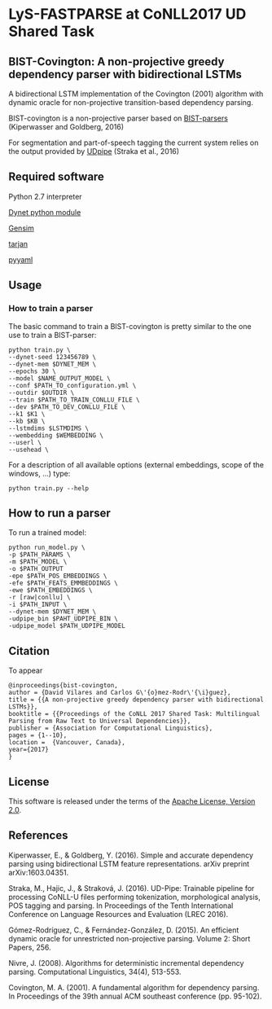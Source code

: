 # LyS-FASTPARSE at CoNLL2017 UD Shared Task

## BIST-Covington: A non-projective greedy dependency parser with bidirectional LSTMs

A bidirectional LSTM implementation of the Covington (2001) algorithm with dynamic oracle for non-projective transition-based dependency parsing.

BIST-covington is a non-projective parser based on [BIST-parsers](https://github.com/elikip/bist-parser) (Kiperwasser and Goldberg, 2016)

For segmentation and part-of-speech tagging the current system relies on the output provided by [UDpipe](https://github.com/ufal/udpipe) (Straka et al., 2016)



## Required software

Python 2.7 interpreter

[Dynet python module](http://dynet.readthedocs.io/en/latest/python.html)

[Gensim](https://radimrehurek.com/gensim/)

[tarjan](https://pypi.python.org/pypi/tarjan/)

[pyyaml](https://pypi.python.org/pypi/PyYAML)


## Usage

### How to train a parser

The basic command to train a BIST-covington is pretty similar to the one use to train a BIST-parser:

	python train.py \
	--dynet-seed 123456789 \
	--dynet-mem $DYNET_MEM \
	--epochs 30 \
	--model $NAME_OUTPUT_MODEL \
	--conf $PATH_TO_configuration.yml \
	--outdir $OUTDIR \
	--train $PATH_TO_TRAIN_CONLLU_FILE \
	--dev $PATH_TO_DEV_CONLLU_FILE \
	--k1 $K1 \
	--kb $KB \
	--lstmdims $LSTMDIMS \
	--wembedding $WEMBEDDING \
	--userl \
	--usehead \

For a description of all available options (external embeddings, scope of the windows, ...) type:

	python train.py --help 
	
## How to run a parser

To run a trained model:

	python run_model.py \
	-p $PATH_PARAMS \
	-m $PATH_MODEL \ 
	-o $PATH_OUTPUT
	-epe $PATH_POS_EMBEDDINGS \
	-efe $PATH_FEATS_EMMBEDDINGS \
	-ewe $PATH_EMBEDDINGS \
    -r [raw|conllu] \
    -i $PATH_INPUT \
    --dynet-mem $DYNET_MEM \
    -udpipe_bin $PAHT_UDPIPE_BIN \
    -udpipe_model $PATH_UDPIPE_MODEL



## Citation

To appear

	@inproceedings{bist-covington,
	author = {David Vilares and Carlos G\'{o}mez-Rodr\'{\i}guez},
	title = {{A non-projective greedy dependency parser with bidirectional LSTMs}},
	booktitle = {{Proceedings of the CoNLL 2017 Shared Task: Multilingual Parsing from Raw Text to Universal Dependencies}},
	publisher = {Association for Computational Linguistics},
	pages = {1--10},
	location =	{Vancouver, Canada},
	year={2017}
	}


## License

This software is released under the terms of the [Apache License, Version 2.0](http://www.apache.org/licenses/LICENSE-2.0).

## References

Kiperwasser, E., & Goldberg, Y. (2016). Simple and accurate dependency parsing using bidirectional LSTM feature representations. arXiv preprint arXiv:1603.04351.

Straka, M., Hajic, J., & Straková, J. (2016). UD-Pipe: Trainable pipeline for processing CoNLL-U files performing tokenization, morphological analysis, POS tagging and parsing. In Proceedings of the Tenth International Conference on Language Resources and Evaluation (LREC 2016).

Gómez-Rodríguez, C., & Fernández-González, D. (2015). An efficient dynamic oracle for unrestricted non-projective parsing. Volume 2: Short Papers, 256.

Nivre, J. (2008). Algorithms for deterministic incremental dependency parsing. Computational Linguistics, 34(4), 513-553.

Covington, M. A. (2001). A fundamental algorithm for dependency parsing. In Proceedings of the 39th annual ACM southeast conference (pp. 95-102).



